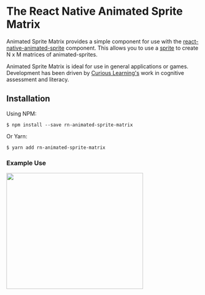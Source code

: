 # The React Native Animated Sprite Matrix

Animated Sprite Matrix provides a simple component for use with the 
[react-native-animated-sprite](https://www.npmjs.com/package/react-native-animated-sprite) component. This allows you to use a [sprite](https://github.com/micahrye/rn-animated-sprite-matrix/tree/master/example/app/matrix/sprites/monster) to create N x M matrices of animated-sprites.  

Animated Sprite Matrix is ideal for use in general applications or games. Development has been driven by [Curious Learning's](http://www.curiouslearning.org/) work in cognitive assessment and literacy.

## Installation
Using NPM: 
```
$ npm install --save rn-animated-sprite-matrix
```
Or Yarn:
```
$ yarn add rn-animated-sprite-matrix
```

### Example Use
<img src="https://raw.githubusercontent.com/micahrye/rn-animated-sprite-matrix/master/monsterMatrix.gif" width="356" height="302">
